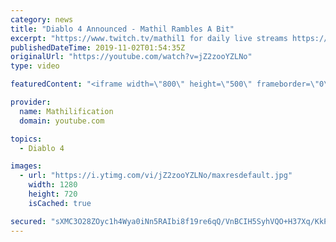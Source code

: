 ```yaml
---
category: news
title: "Diablo 4 Announced - Mathil Rambles A Bit"
excerpt: "https://www.twitch.tv/mathil1 for daily live streams https://twitter.com/MathilExists https://www.instagram.com/mathilexists/ ..."
publishedDateTime: 2019-11-02T01:54:35Z
originalUrl: "https://youtube.com/watch?v=jZ2zooYZLNo"
type: video

featuredContent: "<iframe width=\"800\" height=\"500\" frameborder=\"0\" src=\"https://www.youtube.com/embed/jZ2zooYZLNo\" allow=\"accelerometer; autoplay; encrypted-media; gyroscope; picture-in-picture\" allowfullscreen></iframe>"

provider:
  name: Mathilification
  domain: youtube.com

topics:
  - Diablo 4

images:
  - url: "https://i.ytimg.com/vi/jZ2zooYZLNo/maxresdefault.jpg"
    width: 1280
    height: 720
    isCached: true

secured: "sXMC3O28ZOyc1h4Wya0iNn5RAIbi8f19re6qQ/VnBCIH5SyhVQO+H37Xq/KkPPbYfYVPQKgzHvB6MYWK7jZAy2mIylqUgolcA+xqpeaFrzUpq4hiZ6zvmrUUa+wu/9HyKZTcaj/fnmzbiEk2830GFYo07szbVUZU7D6PjBiGYbkd4xSe9BNNpwriJA18Ha/Ox/lwGxZLmQwoQfMTaieCyrlitjMMgrJHxaYDe60OJPu9CNJN2M6BPiuSMuE6OLfPGePjpkKEHY1hRvYaidv/qZ+YrcHSfJwrBfQAi5lVzClzyEzS0wiSRA7LX3NvKdTvBJhcTyYqip840yJTY3GjY/N68MKlKFvXVFT8Q9Q+c9t2A15obOjwiIVDIU3Enfo3m5bPSfQQU1ZpDXeZeAQe/AqA1wRAEWS4MyBi4o3DHHbRa11SW6E1Tuo1JcWo+Fh9;hEgcKKpIoWtjYz2PTmcz2Q=="
---
```


